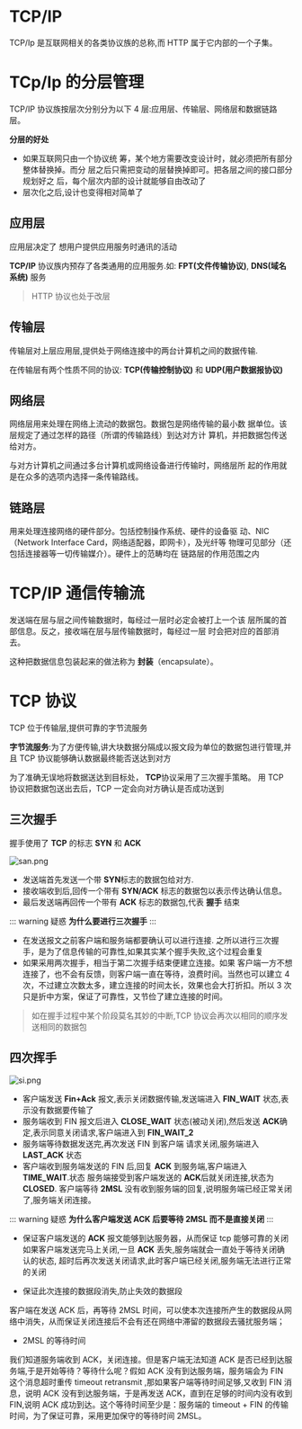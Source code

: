 # TCP/IP

TCP/Ip 是互联网相关的各类协议族的总称,而 HTTP 属于它内部的一个子集。

# TCp/Ip 的分层管理

TCP/IP 协议族按层次分别分为以下 4 层:应用层、传输层、网络层和数据链路层。

**分层的好处**

- 如果互联网只由一个协议统 筹，某个地方需要改变设计时，就必须把所有部分整体替换掉。而分 层之后只需把变动的层替换掉即可。把各层之间的接口部分规划好之 后，每个层次内部的设计就能够自由改动了
- 层次化之后,设计也变得相对简单了

## 应用层

应用层决定了 想用户提供应用服务时通讯的活动

**TCP/IP** 协议族内预存了各类通用的应用服务.如: **FPT(文件传输协议)**, **DNS(域名系统)** 服务

> HTTP 协议也处于改层

## 传输层

传输层对上层应用层,提供处于网络连接中的两台计算机之间的数据传输.

在传输层有两个性质不同的协议: **TCP(传输控制协议)** 和 **UDP(用户数据报协议)**

## 网络层

网络层用来处理在网络上流动的数据包。数据包是网络传输的最小数 据单位。该层规定了通过怎样的路径（所谓的传输路线）到达对方计 算机，并把数据包传送给对方。

与对方计算机之间通过多台计算机或网络设备进行传输时，网络层所 起的作用就是在众多的选项内选择一条传输路线。

## 链路层

用来处理连接网络的硬件部分。包括控制操作系统、硬件的设备驱 动、NIC（Network Interface Card，网络适配器，即网卡），及光纤等 物理可见部分（还包括连接器等一切传输媒介）。硬件上的范畴均在 链路层的作用范围之内

# TCP/IP 通信传输流

发送端在层与层之间传输数据时，每经过一层时必定会被打上一个该 层所属的首部信息。反之，接收端在层与层传输数据时，每经过一层 时会把对应的首部消去。

这种把数据信息包装起来的做法称为 **封装**（encapsulate）。

# TCP 协议

TCP 位于传输层,提供可靠的字节流服务

**字节流服务**:为了方便传输,讲大块数据分隔成以报文段为单位的数据包进行管理,并且 TCP 协议能够确认数据最终能否送达到对方

为了准确无误地将数据送达到目标处， **TCP**协议采用了三次握手策略。 用 TCP 协议把数据包送出去后，TCP 一定会向对方确认是否成功送到

## 三次握手

握手使用了 **TCP** 的标志 **SYN** 和 **ACK**

![san.png](/http/san.png)

- 发送端首先发送一个带 **SYN**标志的数据包给对方.
- 接收端收到后,回传一个带有 **SYN/ACK** 标志的数据包以表示传达确认信息。
- 最后发送端再回传一个带有 **ACK** 标志的数据包,代表 **握手** 结束

::: warning 疑惑
**为什么要进行三次握手**
:::

- 在发送报文之前客户端和服务端都要确认可以进行连接. 之所以进行三次握手，是为了信息传输的可靠性,如果其实某个握手失败,这个过程会重复
- 如果采用两次握手，相当于第二次握手结束便建立连接。如果 客户端一方不想连接了，也不会有反馈，则客户端一直在等待，浪费时间。当然也可以建立 4 次，不过建立次数太多，建立连接的时间太长，效果也会大打折扣。所以 3 次只是折中方案，保证了可靠性，又节俭了建立连接的时间。

> 如在握手过程中某个阶段莫名其妙的中断,TCP 协议会再次以相同的顺序发送相同的数据包

## 四次挥手

![si.png](/http/si.png)

- 客户端发送 **Fin+Ack** 报文,表示关闭数据传输,发送端进入 **FIN_WAIT** 状态,表示没有数据要传输了
- 服务端收到 FIN 报文后进入 **CLOSE_WAIT** 状态(被动关闭),然后发送 **ACK**确定,表示同意关闭请求,客户端进入到 **FIN_WAIT_2**
- 服务端等待数据发送完,再次发送 FIN 到客户端 请求关闭,服务端进入 **LAST_ACK** 状态
- 客户端收到服务端发送的 FIN 后,回复 **ACK** 到服务端,客户端进入 **TIME_WAIT**.状态 服务端接受到客户端发送的 **ACK**后就关闭连接,状态为 **CLOSED**. 客户端等待 **2MSL** 没有收到服务端的回复,说明服务端已经正常关闭了,服务端关闭连接。

::: warning 疑惑
**为什么客户端发送 ACK 后要等待 2MSL 而不是直接关闭**
:::

- 保证客户端发送的 **ACK** 报文能够到达服务器，从而保证 tcp 能够可靠的关闭
  如果客户端发送完马上关闭,一旦 **ACK** 丢失,服务端就会一直处于等待关闭确认的状态, 超时后再次发送关闭请求,此时客户端已经关闭,服务端无法进行正常的关闭

- 保证此次连接的数据段消失,防止失效的数据段

客户端在发送 ACK 后，再等待 2MSL 时间，可以使本次连接所产生的数据段从网络中消失，从而保证关闭连接后不会有还在网络中滞留的数据段去骚扰服务端；

- 2MSL 的等待时间

我们知道服务端收到 ACK，关闭连接。但是客户端无法知道 ACK 是否已经到达服务端,于是开始等待？等待什么呢？假如 ACK 没有到达服务端，服务端会为 FIN 这个消息超时重传 timeout retransmit ,那如果客户端等待时间足够,又收到 FIN 消息，说明 ACK 没有到达服务端，于是再发送 ACK，直到在足够的时间内没有收到 FIN,说明 ACK 成功到达。这个等待时间至少是：服务端的 timeout + FIN 的传输时间，为了保证可靠，采用更加保守的等待时间 2MSL。
